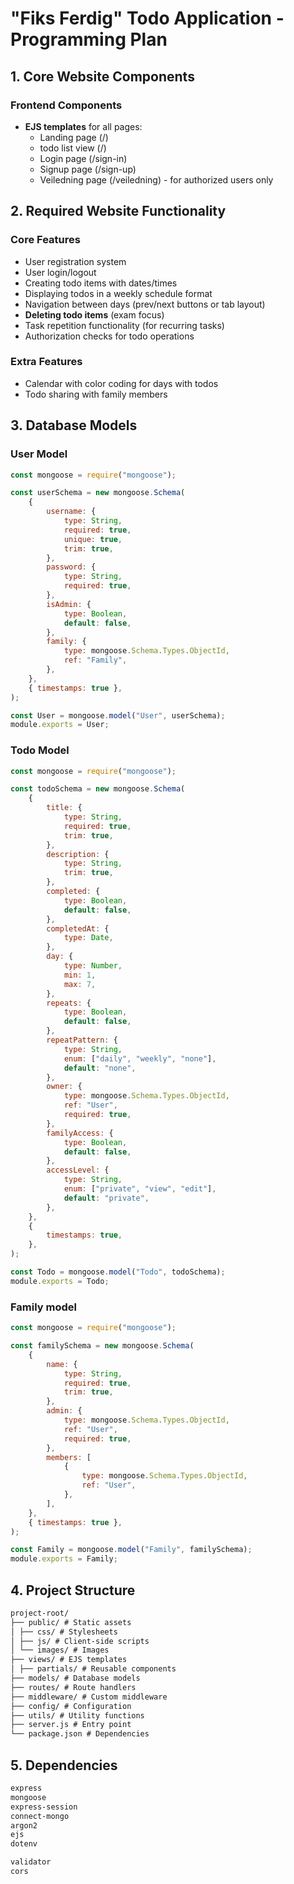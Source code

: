 # "Fiks Ferdig" Todo Application - Programming Plan

## 1. Core Website Components

### Frontend Components

-   **EJS templates** for all pages:
    -   Landing page (/)
    -   todo list view (/)
    -   Login page (/sign-in)
    -   Signup page (/sign-up)
    -   Veiledning page (/veiledning) - for authorized users only

## 2. Required Website Functionality

### Core Features

-   User registration system
-   User login/logout
-   Creating todo items with dates/times
-   Displaying todos in a weekly schedule format
-   Navigation between days (prev/next buttons or tab layout)
-   **Deleting todo items** (exam focus)
-   Task repetition functionality (for recurring tasks)
-   Authorization checks for todo operations

### Extra Features

-   Calendar with color coding for days with todos
-   Todo sharing with family members

## 3. Database Models

### User Model

```javascript
const mongoose = require("mongoose");

const userSchema = new mongoose.Schema(
    {
        username: {
            type: String,
            required: true,
            unique: true,
            trim: true,
        },
        password: {
            type: String,
            required: true,
        },
        isAdmin: {
            type: Boolean,
            default: false,
        },
        family: {
            type: mongoose.Schema.Types.ObjectId,
            ref: "Family",
        },
    },
    { timestamps: true },
);

const User = mongoose.model("User", userSchema);
module.exports = User;
```

### Todo Model

```javascript
const mongoose = require("mongoose");

const todoSchema = new mongoose.Schema(
    {
        title: {
            type: String,
            required: true,
            trim: true,
        },
        description: {
            type: String,
            trim: true,
        },
        completed: {
            type: Boolean,
            default: false,
        },
        completedAt: {
            type: Date,
        },
        day: {
            type: Number,
            min: 1,
            max: 7,
        },
        repeats: {
            type: Boolean,
            default: false,
        },
        repeatPattern: {
            type: String,
            enum: ["daily", "weekly", "none"],
            default: "none",
        },
        owner: {
            type: mongoose.Schema.Types.ObjectId,
            ref: "User",
            required: true,
        },
        familyAccess: {
            type: Boolean,
            default: false,
        },
        accessLevel: {
            type: String,
            enum: ["private", "view", "edit"],
            default: "private",
        },
    },
    {
        timestamps: true,
    },
);

const Todo = mongoose.model("Todo", todoSchema);
module.exports = Todo;
```

### Family model

```javascript
const mongoose = require("mongoose");

const familySchema = new mongoose.Schema(
    {
        name: {
            type: String,
            required: true,
            trim: true,
        },
        admin: {
            type: mongoose.Schema.Types.ObjectId,
            ref: "User",
            required: true,
        },
        members: [
            {
                type: mongoose.Schema.Types.ObjectId,
                ref: "User",
            },
        ],
    },
    { timestamps: true },
);

const Family = mongoose.model("Family", familySchema);
module.exports = Family;
```

## 4. Project Structure

```md
project-root/
├── public/ # Static assets
│ ├── css/ # Stylesheets
│ ├── js/ # Client-side scripts
│ └── images/ # Images
├── views/ # EJS templates
│ ├── partials/ # Reusable components
├── models/ # Database models
├── routes/ # Route handlers
├── middleware/ # Custom middleware
├── config/ # Configuration
├── utils/ # Utility functions
├── server.js # Entry point
└── package.json # Dependencies
```

## 5. Dependencies

```md
express
mongoose
express-session
connect-mongo
argon2
ejs
dotenv

validator
cors
```
